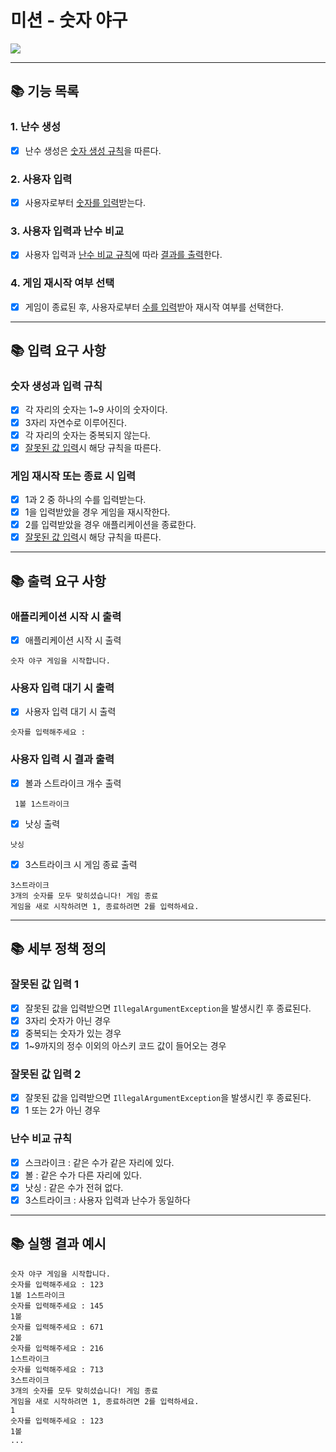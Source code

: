 # 미션 - 숫자 야구

![](https://img.shields.io/badge/precourse-week1-white.svg)

---

## 📚 기능 목록

### 1. 난수 생성

+ [x] 난수 생성은 [숫자 생성 규칙](#숫자-생성과-입력-규칙)을 따른다.

### 2. 사용자 입력

+ [x] 사용자로부터 [숫자를 입력](#숫자-생성과-입력-규칙)받는다.

### 3. 사용자 입력과 난수 비교

+ [x] 사용자 입력과 [난수 비교 규칙](#난수-비교-규칙)에 따라 [결과를 출력](#사용자-입력-시-결과-출력)한다.

### 4. 게임 재시작 여부 선택

+ [x] 게임이 종료된 후, 사용자로부터 [수를 입력](#게임-재시작-또는-종료-시-입력)받아 재시작 여부를 선택한다.

---

## 📚 입력 요구 사항

### 숫자 생성과 입력 규칙

+ [x] 각 자리의 숫자는 1~9 사이의 숫자이다.
+ [x] 3자리 자연수로 이루어진다.
+ [x] 각 자리의 숫자는 중복되지 않는다.
+ [x] [잘못된 값 입력](#잘못된-값-입력-1)시 해당 규칙을 따른다.

### 게임 재시작 또는 종료 시 입력

+ [x] 1과 2 중 하나의 수를 입력받는다.
+ [x] 1을 입력받았을 경우 게임을 재시작한다.
+ [x] 2를 입력받았을 경우 애플리케이션을 종료한다.
+ [x] [잘못된 값 입력](#잘못된-값-입력-2)시 해당 규칙을 따른다.

---

## 📚 출력 요구 사항

### 애플리케이션 시작 시 출력

+ [x]  애플리케이션 시작 시 출력

```
숫자 야구 게임을 시작합니다.
```

### 사용자 입력 대기 시 출력

+ [x] 사용자 입력 대기 시 출력

```
숫자를 입력해주세요 : 
```

### 사용자 입력 시 결과 출력

+ [x] 볼과 스트라이크 개수 출력

```
 1볼 1스트라이크
```

+ [x] 낫싱 출력

```
낫싱
```

+ [x] 3스트라이크 시 게임 종료 출력

```
3스트라이크
3개의 숫자를 모두 맞히셨습니다! 게임 종료
게임을 새로 시작하려면 1, 종료하려면 2를 입력하세요.
```

---

## 📚 세부 정책 정의

### 잘못된 값 입력 1

+ [x] 잘못된 값을 입력받으면 ```IllegalArgumentException```을 발생시킨 후 종료된다.
+ [x] 3자리 숫자가 아닌 경우
+ [x] 중복되는 숫자가 있는 경우
+ [x] 1~9까지의 정수 이외의 아스키 코드 값이 들어오는 경우

### 잘못된 값 입력 2

+ [x] 잘못된 값을 입력받으면 ```IllegalArgumentException```을 발생시킨 후 종료된다.
+ [x] 1 또는 2가 아닌 경우

### 난수 비교 규칙

+ [x] 스크라이크 : 같은 수가 같은 자리에 있다.
+ [x] 볼 : 같은 수가 다른 자리에 있다.
+ [x] 낫싱 : 같은 수가 전혀 없다.
+ [x] 3스트라이크 : 사용자 입력과 난수가 동일하다

---

## 📚 실행 결과 예시

```
숫자 야구 게임을 시작합니다.
숫자를 입력해주세요 : 123
1볼 1스트라이크
숫자를 입력해주세요 : 145
1볼
숫자를 입력해주세요 : 671
2볼
숫자를 입력해주세요 : 216
1스트라이크
숫자를 입력해주세요 : 713
3스트라이크
3개의 숫자를 모두 맞히셨습니다! 게임 종료
게임을 새로 시작하려면 1, 종료하려면 2를 입력하세요.
1
숫자를 입력해주세요 : 123
1볼
...
```